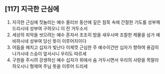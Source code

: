 ## [117] 지극한 근심에

1) 지극한 근심에 짓눌리는 예수 올리브 동산에 깊은 침묵 속에 간절한 기도를 성부께 드리시네 성부여 구하오니 이 잔 거두소서  
2) 세상의 죄악을 씻으려는 예수 혼자서 초조히 밤을 새우시며 조찰한 제물을 삼가 예비하시네 성부여 당신 뜻이 이루어지이다  
3) 어둠을 헤치고 십자가 빛난다 이제껏 근심한 주 예수이건만 십자가 향하여 용감히 나가시네 스승이 앞서시니 우리도 따르세  
4) 구원을 주시려 강생하신 예수 십자가 위에서 숨 거두시면서 우리의 사랑을 목말라 하오시니 형제여 주님 뜻을 이루어 드리세
